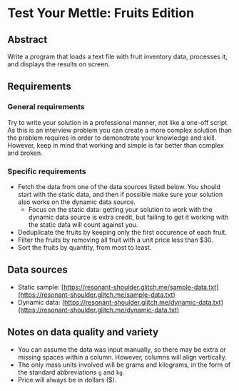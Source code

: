 # Test Your Mettle: Fruits Edition

## Abstract
Write a program that loads a text file with fruit inventory data, processes it, and displays the results on screen.

## Requirements

### General requirements
Try to write your solution in a professional manner, not like a one-off script.  As this is an interview problem you can create a more complex solution than the problem requires in order to demonstrate your knowledge and skill.  However, keep in mind that working and simple is far better than complex and broken.

### Specific requirements
* Fetch the data from one of the data sources listed below.  You should start with the static data, and then if possible make sure your solution also works on the dynamic data source.
    * Focus on the static data: getting your solution to work with the dynamic data source is extra credit, but failing to get it working with the static data will count against you.
* Deduplicate the fruits by keeping only the first occurence of each fruit.
* Filter the fruits by removing all fruit with a unit price less than $30.
* Sort the fruits by quantity, from most to least.

## Data sources
* Static sample: [https://resonant-shoulder.glitch.me/sample-data.txt](https://resonant-shoulder.glitch.me/sample-data.txt)
* Dynamic data: [https://resonant-shoulder.glitch.me/dynamic-data.txt](https://resonant-shoulder.glitch.me/dynamic-data.txt)

## Notes on data quality and variety
* You can assume the data was input manually, so there may be extra or missing spaces within a column. However, columns will align vertically.
* The only mass units involved will be grams and kilograms, in the form of the standard abbreviations `g` and `kg`.
* Price will always be in dollars ($).